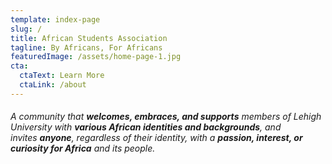 ```yaml
---
template: index-page
slug: /
title: African Students Association
tagline: By Africans, For Africans
featuredImage: /assets/home-page-1.jpg
cta:
  ctaText: Learn More
  ctaLink: /about
---
```

###### A community that **welcomes, embraces, and supports** members of Lehigh University with **various African identities and backgrounds**, and invites **anyone**, regardless of their identity, with a **passion, interest, or curiosity for Africa** and its people.